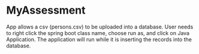 # MyAssessment
App allows a csv (persons.csv) to be uploaded into a database.
User needs to right click the spring boot class name, choose run as, and click on Java Application.
The application will run while it is inserting the records into the database.
